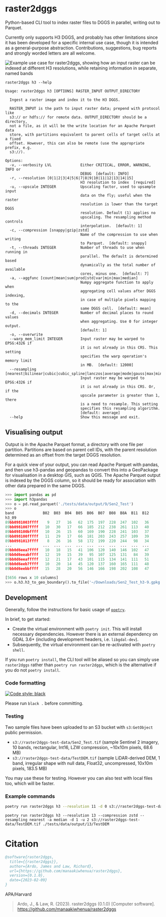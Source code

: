 # raster2dggs

Python-based CLI tool to index raster files to DGGS in parallel, writing out to Parquet.

Currently only supports H3 DGGS, and probably has other limitations since it has been developed for a specific internal use case, though it is intended as a general-purpose abstraction. Contributions, suggestions, bug reports and strongly worded letters are all welcome.

![Example use case for raster2dggs, showing how an input raster can be indexed at different H3 resolutions, while retaining information in separate, named bands](docs/imgs/raster2dggs-example.png "Example use case for raster2dggs, showing how an input raster can be indexed at different H3 resolutions, while retaining information in separate, named bands")

```
raster2dggs h3 --help

Usage: raster2dggs h3 [OPTIONS] RASTER_INPUT OUTPUT_DIRECTORY

  Ingest a raster image and index it to the H3 DGGS.

  RASTER_INPUT is the path to input raster data; prepend with protocol like
  s3:// or hdfs:// for remote data. OUTPUT_DIRECTORY should be a directory,
  not a file, as it will be the write location for an Apache Parquet data
  store, with partitions equivalent to parent cells of target cells at a fixed
  offset. However, this can also be remote (use the appropriate prefix, e.g.
  s3://).

Options:
  -v, --verbosity LVL             Either CRITICAL, ERROR, WARNING, INFO or
                                  DEBUG  [default: INFO]
  -r, --resolution [0|1|2|3|4|5|6|7|8|9|10|11|12|13|14|15]
                                  H3 resolution to index  [required]
  -u, --upscale INTEGER           Upscaling factor, used to upsample input
                                  data on the fly; useful when the raster
                                  resolution is lower than the target DGGS
                                  resolution. Default (1) applies no
                                  upscaling. The resampling method controls
                                  interpolation.  [default: 1]
  -c, --compression [snappy|gzip|zstd]
                                  Name of the compression to use when writing
                                  to Parquet.  [default: snappy]
  -t, --threads INTEGER           Number of threads to use when running in
                                  parallel. The default is determined based
                                  dynamically as the total number of available
                                  cores, minus one.  [default: 7]
  -a, --aggfunc [count|mean|sum|prod|std|var|min|max|median]
                                  Numpy aggregate function to apply when
                                  aggregating cell values after DGGS indexing,
                                  in case of multiple pixels mapping to the
                                  same DGGS cell.  [default: mean]
  -d, --decimals INTEGER          Number of decimal places to round values
                                  when aggregating. Use 0 for integer output.
                                  [default: 1]
  -o, --overwrite
  --warp_mem_limit INTEGER        Input raster may be warped to EPSG:4326 if
                                  it is not already in this CRS. This setting
                                  specifies the warp operation's memory limit
                                  in MB.  [default: 12000]
  --resampling [nearest|bilinear|cubic|cubic_spline|lanczos|average|mode|gauss|max|min|med|q1|q3|sum|rms]
                                  Input raster may be warped to EPSG:4326 if
                                  it is not already in this CRS. Or, if the
                                  upscale parameter is greater than 1, there
                                  is a need to resample. This setting
                                  specifies this resampling algorithm.
                                  [default: average]
  --help                          Show this message and exit.
```

## Visualising output

Output is in the Apache Parquet format, a directory with one file per partition. Partitions are based on parent cell IDs, with the parent resolution determined as an offset from the target DGGS resolution.

For a quick view of your output, you can read Apache Parquet with pandas, and then use h3-pandas and geopandas to convert this into a GeoPackage for visualisation in a desktop GIS, such as QGIS. The Apache Parquet output is indexed by the DGGS column, so it should be ready for association with other data prepared in the same DGGS.

```python
>>> import pandas as pd
>>> import h3pandas
>>> o = pd.read_parquet('./tests/data/output/9/Sen2_Test')
>>> o
band             B02  B03  B04  B05  B06  B07  B08  B8A  B11  B12
h3_09                                                            
89bb0981003ffff    9   27   16   62  175  197  228  247  102   36
89bb0981007ffff   10   30   17   66  185  212  238  261  113   40
89bb098100bffff   10   26   15   60  169  190  228  241  103   37
89bb098100fffff   11   29   17   66  181  203  243  257  109   39
89bb0981013ffff    8   26   16   58  172  199  220  244   98   34
...              ...  ...  ...  ...  ...  ...  ...  ...  ...  ...
89bb0d6eea7ffff   10   18   15   41  106  120  140  146  102   47
89bb0d6eeabffff   12   19   15   39   95  107  125  131   84   39
89bb0d6eeafffff   12   21   17   43  101  115  134  141  111   51
89bb0d6eeb7ffff   10   20   14   45  120  137  160  165  111   48
89bb0d6eebbffff   15   28   20   56  146  166  198  202  108   47

[5656 rows x 10 columns]
>>> o.h3.h3_to_geo_boundary().to_file('~/Downloads/Sen2_Test_h3-9.gpkg', driver='GPKG')
```

## Development 

Generally, follow the instructions for basic usage of [`poetry`](https://python-poetry.org/docs/basic-usage/).

In brief, to get started:

- Create the virtual environment with `poetry init`. This will install necessary dependencies. However there is an external dependency on GDAL 3.6+ (including development headers, i.e. `libgdal-dev`).
- Subsequently, the virtual environment can be re-activated with `poetry shell`.

If you run `poetry install`, the CLI tool will be aliased so you can simply use `raster2dggs` rather than `poetry run raster2dggs`, which is the alternative if you do not `poetry install`.

### Code formatting

[![Code style: black](https://img.shields.io/badge/code%20style-black-000000.svg)](https://github.com/psf/black)

Please run `black .` before committing.

### Testing

Two sample files have been uploaded to an S3 bucket with `s3:GetObject` public permission.

- `s3://raster2dggs-test-data/Sen2_Test.tif` (sample Sentinel 2 imagery, 10 bands, rectangular, Int16, LZW compression, ~10x10m pixels, 68.6 MB)
- `s3://raster2dggs-test-data/TestDEM.tif` (sample LiDAR-derived DEM, 1 band, irregular shape with null data, Float32, uncompressed, 10x10m pixels, 183.5 MB)

You may use these for testing. However you can also test with local files too, which will be faster.

### Example commands

```bash
poetry run raster2dggs h3 --resolution 11 -d 0 s3://raster2dggs-test-data/Sen2_Test.tif ./tests/data/output/11/Sen2_Test
```

```
poetry run raster2dggs h3 --resolution 13 --compression zstd --resampling nearest -a median -d 1 -u 2 s3://raster2dggs-test-data/TestDEM.tif ./tests/data/output/13/TestDEM
```

# Citation

```bibtex
@software{raster2dggs,
  title={{raster2dggs}},
  author={Ardo, James and Law, Richard},
  url={https://github.com/manaakiwhenua/raster2dggs},
  version={0.1.0},
  date={2023-02-09}
}
```

APA/Harvard

> Ardo, J., & Law, R. (2023). raster2dggs (0.1.0) [Computer software]. https://github.com/manaakiwhenua/raster2dggs 